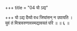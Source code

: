 +++
title = "04 यो ऽद्य"

+++
यो ऽद्य दैव्यो वध जिघांसन् न उपायति ।  
युवं तं मित्रावरुणावस्मद्यावयतं परि ॥ ॥ ६ ॥
